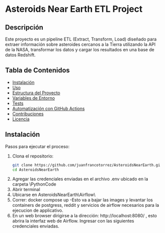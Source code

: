 # Asteroids Near Earth ETL Project

## Descripción
Este proyecto es un pipeline ETL (Extract, Transform, Load) diseñado para extraer información sobre asteroides cercanos a la Tierra utilizando la API de la NASA, transformar los datos y cargar los resultados en una base de datos Redshift.

## Tabla de Contenidos
- [Instalación](#instalación)
- [Uso](#uso)
- [Estructura del Proyecto](#estructura-del-proyecto)
- [Variables de Entorno](#variables-de-entorno)
- [Tests](#tests)
- [Automatización con GitHub Actions](#automatización-con-github-actions)
- [Contribuciones](#contribuciones)
- [Licencia](#licencia)

## Instalación

Pasos para ejecutar el proceso:

1. Clona el repositorio:
   ```bash
   git clone https://github.com/juanfrancotorrez/AsteroidsNearEarth.git
   cd AsteroidsNearEarth
2. Agregar las credenciales enviadas en el archivo .env ubicado en la carpeta \PythonCode
3. Abrir terminal
4. Ubicarse en AsteroidsNearEarth\Airflow\
5. Correr: docker compose up 
    -Esto va a bajar las images y levantar los containers de postgress, reddit  y servicios de airflow necesarios para la ejecucion de applicativo.
6. En un web browser dirigirse a la dirección: http://localhost:8080/ , esto abrira la interfaz web de Airflow. Ingresar con las siguientes credenciales enviadas.






